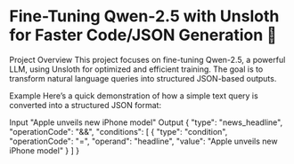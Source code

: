 # Fine-Tuning Qwen-2.5 with Unsloth for Faster Code/JSON Generation 🚀
Project Overview
This project focuses on fine-tuning Qwen-2.5, a powerful LLM, using Unsloth for optimized and efficient training. The goal is to transform natural language queries into structured JSON-based outputs.

Example
Here’s a quick demonstration of how a simple text query is converted into a structured JSON format:

Input
"Apple unveils new iPhone model"
 Output
{
  "type": "news_headline",
  "operationCode": "&&",
  "conditions": [
    {
      "type": "condition",
      "operationCode": "=",
      "operand": "headline",
      "value": "Apple unveils new iPhone model"
    }
  ]
}


